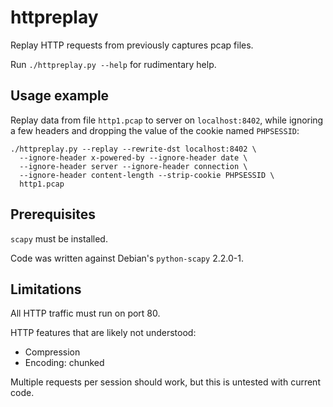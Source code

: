 httpreplay
==========

Replay HTTP requests from previously captures pcap files.

Run `./httpreplay.py --help` for rudimentary help.

Usage example
-------------

Replay data from file `http1.pcap` to server on `localhost:8402`, while
ignoring a few headers and dropping the value of the cookie named `PHPSESSID`:

```
./httpreplay.py --replay --rewrite-dst localhost:8402 \
  --ignore-header x-powered-by --ignore-header date \
  --ignore-header server --ignore-header connection \
  --ignore-header content-length --strip-cookie PHPSESSID \
  http1.pcap
```

Prerequisites
-------------

`scapy` must be installed.

Code was written against Debian's `python-scapy` 2.2.0-1.


Limitations
-----------

All HTTP traffic must run on port 80.

HTTP features that are likely not understood:

* Compression
* Encoding: chunked

Multiple requests per session should work, but this is untested with current code.


